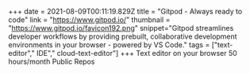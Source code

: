 +++
date = 2021-08-09T00:11:19.829Z
title = "Gitpod - Always ready to code"
link = "https://www.gitpod.io/"
thumbnail = "https://www.gitpod.io/favicon192.png"
snippet="Gitpod streamlines developer workflows by providing prebuilt, collaborative development environments in your browser - powered by VS Code."
tags = ["text-editor"," IDE"," cloud-text-editor"]
+++
Text editor on your browser
50 hours/month
Public Repos
